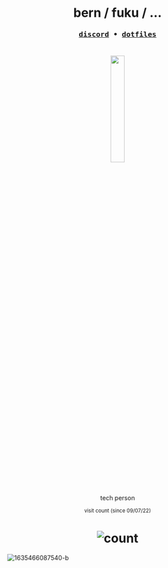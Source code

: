

<h1 align=center>bern / fuku / ...</h1>

<h3 align=center>
<pre align="center">
<a href="https://discord.com/users/484067720636399616">discord</a> • <a href="https://github.com/fuku77/dotfiles">dotfiles</a>
</pre>
</h3>

<h1 align=center>
<p align="center">
  <a href="https://skillicons.dev">
   <img src="https://skillicons.dev/icons?i=linux,bash,vim,js,hs,rs,py,git" width="25%" />
  </a>
</p>
</h1>

<p align=center>
tech person
</p>


<div align=center><sub>visit count (since 09/07/22)</sub></div>

<h1 align=center>
<img src="https://count.getloli.com/get/@:fuku-readme?theme=rule34" alt="count" />
</h1>

![1635466087540-b](https://user-images.githubusercontent.com/77590245/178116449-fa861d3f-52ca-4f46-8666-a5c69b0f3a8f.jpg)
